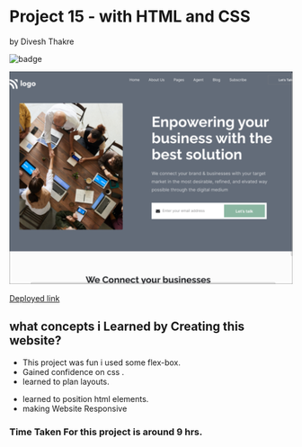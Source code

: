 # Project 15 - with HTML and CSS

by Divesh Thakre


 ![badge](https://img.shields.io/badge/Project-15-blue)


![preview](./images/12.png)

[Deployed link ](https://divesh15.netlify.app/)

## what concepts i Learned by Creating this website?

- This project was fun i used some flex-box.
- Gained confidence on css .
- learned to plan layouts.
* learned to position html elements.
* making Website Responsive


### Time Taken For this project is around 9 hrs.
